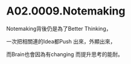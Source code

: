 # A02.0009.Notemaking

Notemaking背後仍是為了Better Thinking，

一次把相關連的Idea都Push 出來，外顯出來，

而Brain也會因為有changing 而提升思考的能耐。

